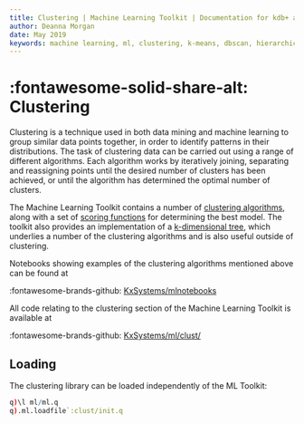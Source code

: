 ```yaml
---
title: Clustering | Machine Learning Toolkit | Documentation for kdb+ and q
author: Deanna Morgan
date: May 2019
keywords: machine learning, ml, clustering, k-means, dbscan, hierarchical, cure
---
```

# :fontawesome-solid-share-alt: Clustering 

Clustering is a technique used in both data mining and machine learning to group similar data points together, in order to identify patterns in their distributions. The task of clustering data can be carried out using a range of different algorithms. Each algorithm works by iteratively joining, separating and reassigning points until the desired number of clusters has been achieved, or until the algorithm has determined the optimal number of clusters.

The Machine Learning Toolkit contains a number of [clustering algorithms](algos.md), along with a set of [scoring functions](score.md) for determining the best model. The toolkit also provides an implementation of a [k-dimensional tree](kdtree.md), which underlies a number of the clustering algorithms and is also useful outside of clustering. 

Notebooks showing examples of the clustering algorithms mentioned above can be found at

:fontawesome-brands-github:
[KxSystems/mlnotebooks](https://github.com/kxsystems/mlnotebooks)

All code relating to the clustering section of the Machine Learning Toolkit is available at

:fontawesome-brands-github:
[KxSystems/ml/clust/](https://github.com/KxSystems/ml/tree/master/clust)


## Loading

The clustering library can be loaded independently of the ML Toolkit:

```q
q)\l ml/ml.q
q).ml.loadfile`:clust/init.q
```

